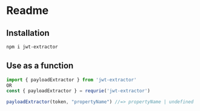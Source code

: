 # Readme

## Installation

```bash
npm i jwt-extractor
```



## Use as a function

```javascript
import { payloadExtractor } from 'jwt-extractor'
OR
const { payloadExtractor } = requrie('jwt-extractor')

payloadExtractor(token, "propertyName") //=> propertyName | undefined
```



